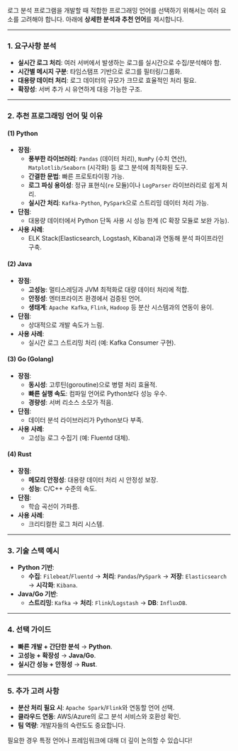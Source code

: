 로그 분석 프로그램을 개발할 때 적합한 프로그래밍 언어를 선택하기 위해서는 여러 요소를 고려해야 합니다. 아래에 **상세한 분석과 추천 언어**를 제시합니다.

---

### **1. 요구사항 분석**
- **실시간 로그 처리**: 여러 서버에서 발생하는 로그를 실시간으로 수집/분석해야 함.
- **시간별 메시지 구분**: 타임스탬프 기반으로 로그를 필터링/그룹화.
- **대용량 데이터 처리**: 로그 데이터의 규모가 크므로 효율적인 처리 필요.
- **확장성**: 서버 추가 시 유연하게 대응 가능한 구조.

---

### **2. 추천 프로그래밍 언어 및 이유**

#### **(1) Python**
- **장점**:
  - **풍부한 라이브러리**: `Pandas` (데이터 처리), `NumPy` (수치 연산), `Matplotlib/Seaborn` (시각화) 등 로그 분석에 최적화된 도구.
  - **간결한 문법**: 빠른 프로토타이핑 가능.
  - **로그 파싱 용이성**: 정규 표현식(`re` 모듈)이나 `LogParser` 라이브러리로 쉽게 처리.
  - **실시간 처리**: `Kafka-Python`, `PySpark`으로 스트리밍 데이터 처리 가능.
- **단점**:
  - 대용량 데이터에서 Python 단독 사용 시 성능 한계 (C 확장 모듈로 보완 가능).
- **사용 사례**:
  - ELK Stack(Elasticsearch, Logstash, Kibana)과 연동해 분석 파이프라인 구축.

#### **(2) Java**
- **장점**:
  - **고성능**: 멀티스레딩과 JVM 최적화로 대량 데이터 처리에 적합.
  - **안정성**: 엔터프라이즈 환경에서 검증된 언어.
  - **생태계**: `Apache Kafka`, `Flink`, `Hadoop` 등 분산 시스템과의 연동이 용이.
- **단점**:
  - 상대적으로 개발 속도가 느림.
- **사용 사례**:
  - 실시간 로그 스트리밍 처리 (예: Kafka Consumer 구현).

#### **(3) Go (Golang)**
- **장점**:
  - **동시성**: 고루틴(goroutine)으로 병렬 처리 효율적.
  - **빠른 실행 속도**: 컴파일 언어로 Python보다 성능 우수.
  - **경량성**: 서버 리소스 소모가 적음.
- **단점**:
  - 데이터 분석 라이브러리가 Python보다 부족.
- **사용 사례**:
  - 고성능 로그 수집기 (예: Fluentd 대체).

#### **(4) Rust**
- **장점**:
  - **메모리 안정성**: 대용량 데이터 처리 시 안정성 보장.
  - **성능**: C/C++ 수준의 속도.
- **단점**:
  - 학습 곡선이 가파름.
- **사용 사례**:
  - 크리티컬한 로그 처리 시스템.

---

### **3. 기술 스택 예시**
- **Python 기반**:
  - **수집**: `Filebeat`/`Fluentd` → **처리**: `Pandas`/`PySpark` → **저장**: `Elasticsearch` → **시각화**: `Kibana`.
- **Java/Go 기반**:
  - **스트리밍**: `Kafka` → **처리**: `Flink`/`Logstash` → **DB**: `InfluxDB`.

---

### **4. 선택 가이드**
- **빠른 개발 + 간단한 분석** → **Python**.
- **고성능 + 확장성** → **Java/Go**.
- **실시간 성능 + 안정성** → **Rust**.

---

### **5. 추가 고려 사항**
- **분산 처리 필요 시**: `Apache Spark`/`Flink`와 연동할 언어 선택.
- **클라우드 연동**: AWS/Azure의 로그 분석 서비스와 호환성 확인.
- **팀 역량**: 개발자들의 숙련도도 중요합니다.

필요한 경우 특정 언어나 프레임워크에 대해 더 깊이 논의할 수 있습니다!